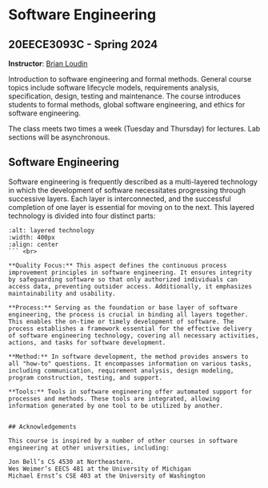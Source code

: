 # Software Engineering

## 20EECE3093C - Spring 2024

**Instructor**: [Brian Loudin](https://researchdirectory.uc.edu/p/loudinbk)<br>

Introduction to software engineering and formal methods. General course topics include software lifecycle models, requirements analysis, specification, design, testing and maintenance. The course introduces students to formal methods, global software engineering, and ethics for software engineering.

The class meets two times a week (Tuesday and Thursday) for lectures. Lab sections will be asynchronous.

## Software Engineering

Software engineering is frequently described as a multi-layered technology in which the development of software necessitates progressing through successive layers. Each layer is interconnected, and the successful completion of one layer is essential for moving on to the next. This layered technology is divided into four distinct parts:

```{image} ./images/se_4_layers.png
:alt: layered technology
:width: 400px
:align: center
``` <br>

**Quality Focus:** This aspect defines the continuous process improvement principles in software engineering. It ensures integrity by safeguarding software so that only authorized individuals can access data, preventing outsider access. Additionally, it emphasizes maintainability and usability.

**Process:** Serving as the foundation or base layer of software engineering, the process is crucial in binding all layers together. This enables the on-time or timely development of software. The process establishes a framework essential for the effective delivery of software engineering technology, covering all necessary activities, actions, and tasks for software development.

**Method:** In software development, the method provides answers to all "how-to" questions. It encompasses information on various tasks, including communication, requirement analysis, design modeling, program construction, testing, and support.

**Tools:** Tools in software engineering offer automated support for processes and methods. These tools are integrated, allowing information generated by one tool to be utilized by another.


## Acknowledgements

This course is inspired by a number of other courses in software engineering at other universities, including:

Jon Bell’s CS 4530 at Northeastern.
Wes Weimer’s EECS 481 at the University of Michigan
Michael Ernst’s CSE 403 at the University of Washington

